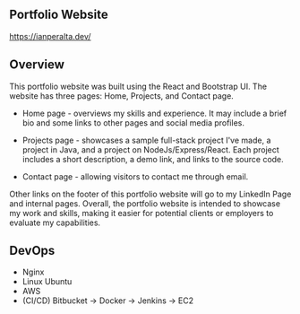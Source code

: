 
## Portfolio Website
https://ianperalta.dev/

## Overview 

This portfolio website was built using the React and Bootstrap UI. The website has three pages: Home, Projects, and Contact page. 

- Home page - overviews my skills and experience. It may include a brief bio and some links to other pages and social media profiles.

- Projects page - showcases a sample full-stack project I've made, a project in Java, and a project on NodeJs/Express/React. Each project includes a short description, a demo link, and links to the source code.

- Contact page - allowing visitors to contact me through email. 

Other links on the footer of this portfolio website will go to my LinkedIn Page and internal pages. Overall, the portfolio website is intended to showcase my work and skills, making it easier for potential clients or employers to evaluate my capabilities.

<!-- ## You'll Need

## How to run --> 


## DevOps
- Nginx
- Linux Ubuntu
- AWS  
- (CI/CD) Bitbucket &#8594; Docker &#8594; Jenkins &#8594; EC2

<!-- ## Architecture

### Deployment

## How I configured all the DevOps tools to make it work -->
